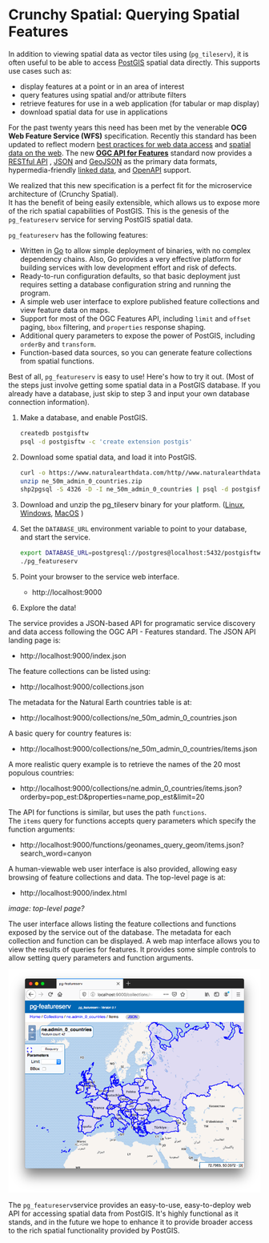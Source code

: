 # Crunchy Spatial: Querying Spatial Features 

In addition to viewing spatial data as vector tiles using (`pg_tileserv`), 
it is often useful to be able to access [PostGIS](https://postgis.net/) spatial data directly.
This supports use cases such as:

* display features at a point or in an area of interest
* query features using spatial and/or attribute filters
* retrieve features for use in a web application (for tabular or map display)
* download spatial data for use in applications

For the past twenty years this need has been met by the venerable **OCG Web Feature Service (WFS)** specification.
Recently this standard has been updated to reflect modern [best practices
for web data access](https://www.w3.org/TR/dwbp/) and [spatial data on the web](https://www.w3.org/TR/sdw-bp/).
The new **[OGC API for Features](http://docs.opengeospatial.org/is/17-069r3/17-069r3.html)** standard 
now provides a [RESTful API](https://en.wikipedia.org/wiki/Representational_state_transfer) , [JSON](https://www.w3.org/TR/sdw-bp/#bib-RFC7159) and [GeoJSON](https://tools.ietf.org/rfc/rfc7946.txt) as the primary data formats,
hypermedia-friendly [linked data](https://www.w3.org/TR/sdw-bp/#linked-data),
and [OpenAPI](https://github.com/OAI/OpenAPI-Specification/blob/master/versions/3.0.2.md) support.

We realized that this new specification is a perfect fit for the 
microservice architecture of (Crunchy Spatial).  
It has the benefit
of being easily extensible, which allows us to expose more of the rich spatial capabilities of PostGIS.
This is the genesis of the `pg_featureserv` service for serving PostGIS spatial data.

`pg_featureserv` has the following features:

* Written in [Go](https://golang.org/) to allow simple deployment of binaries, with no complex dependency chains.  Also, Go provides a very effective platform for building services with low development effort and risk of defects.
* Ready-to-run configuration defaults, so that basic deployment just requires setting a database configuration string and running the program.
* A simple web user interface to explore published feature collections and view feature data on maps.
* Support for most of the OGC Features API, including `limit` and `offset` paging, `bbox` filtering, and `properties` response shaping.
* Additional query parameters to expose the power of PostGIS, including `orderBy` and `transform`.
* Function-based data sources, so you can generate feature collections from spatial functions.

Best of all, `pg_featureserv` is easy to use!  Here's how to try it out. (Most of the steps just involve getting some spatial data in a PostGIS database. If you already have a database, just skip to step 3 and input your own database connection information).

1. Make a database, and enable PostGIS.
   
    ```sh
    createdb postgisftw
    psql -d postgisftw -c 'create extension postgis'
    ```

2. Download some spatial data, and load it into PostGIS.

    ```sh
    curl -o https://www.naturalearthdata.com/http//www.naturalearthdata.com/download/50m/cultural/ne_50m_admin_0_countries.zip
    unzip ne_50m_admin_0_countries.zip
    shp2pgsql -S 4326 -D -I ne_50m_admin_0_countries | psql -d postgisftw
    ```

3. Download and unzip the pg_tileserv binary for your platform. ([Linux](https://postgisftw.s3.amazonaws.com/pg_featureserv_latest_linux.zip), [Windows](https://postgisftw.s3.amazonaws.com/pg_featureserv_latest_windows.zip), [MacOS](https://postgisftw.s3.amazonaws.com/pg_featureserv_latest_osx.zip) )

4. Set the `DATABASE_URL` environment variable to point to your database, and start the service.

    ```sh
    export DATABASE_URL=postgresql://postgres@localhost:5432/postgisftw
    ./pg_featureserv
    ```

5. Point your browser to the service web interface.

    * http://localhost:9000

6. Explore the data!

The service provides a JSON-based API for programatic service discovery and data access
following the OGC API - Features standard.
The JSON API landing page is:

* http://localhost:9000/index.json

The feature collections can be listed using:

* http://localhost:9000/collections.json
    
The metadata for the Natural Earth countries table is at:

* http://localhost:9000/collections/ne_50m_admin_0_countries.json
    
A basic query for country features is:

* http://localhost:9000/collections/ne_50m_admin_0_countries/items.json
   
A more realistic query example is to retrieve the names of the 20 most populous countries:

* http://localhost:9000/collections/ne.admin_0_countries/items.json?orderby=pop_est:D&properties=name,pop_est&limit=20

The API for functions is similar, but uses the path `functions`.  
The `items` query for functions accepts query parameters which specify the function arguments:

* http://localhost:9000/functions/geonames_query_geom/items.json?search_word=canyon

A human-viewable web user interface is also provided, allowing easy browsing of feature collections and data. 
The top-level page is at:

   * http://localhost:9000/index.html
   
*image: top-level page?*
   
The user interface allows listing the feature collections and functions exposed by the service out of the database.
The metadata for each collection and function can be displayed.
A web map interface allows you to view the results of queries for features. 
It provides some simple controls to allow setting query parameters and function arguments.

![countries](pg_featureserv_europe.png)

The `pg_featureserv`service provides an easy-to-use, easy-to-deploy web API for accessing spatial data from PostGIS.
It's highly functional as it stands, and in the future we hope to enhance it to provide broader access to the
rich spatial functionality provided by PostGIS.




